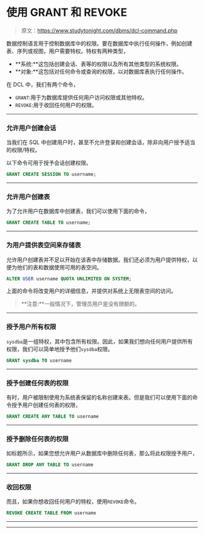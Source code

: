 # 使用 GRANT 和 REVOKE

> 原文：<https://www.studytonight.com/dbms/dcl-command.php>

数据控制语言用于控制数据库中的权限。要在数据库中执行任何操作，例如创建表、序列或视图，用户需要特权。特权有两种类型，

*   **系统:**这包括创建会话、表等的权限以及所有其他类型的系统权限。
*   **对象:**这包括对任何命令或查询的权限，以对数据库表执行任何操作。

在 DCL 中，我们有两个命令，

*   `GRANT`:用于为数据库提供任何用户访问权限或其他特权。
*   `REVOKE`:用于收回任何用户的权限。

* * *

### 允许用户创建会话

当我们在 SQL 中创建用户时，甚至不允许登录和创建会话，除非向用户授予适当的权限/特权。

以下命令可用于授予会话创建权限。

```sql
GRANT CREATE SESSION TO username;
```

* * *

### 允许用户创建表

为了允许用户在数据库中创建表，我们可以使用下面的命令，

```sql
GRANT CREATE TABLE TO username;
```

* * *

### 为用户提供表空间来存储表

允许用户创建表并不足以开始在该表中存储数据。我们还必须为用户提供特权，以便为他们的表和数据使用可用的表空间。

```sql
ALTER USER username QUOTA UNLIMITED ON SYSTEM;
```

上面的命令将改变用户的详细信息，并提供对系统上无限表空间的访问。

> **注意:**一般情况下，管理员用户是没有限额的。

* * *

### 授予用户所有权限

`sysdba`是一组特权，其中包含所有权限。因此，如果我们想向任何用户提供所有权限，我们可以简单地授予他们`sysdba`权限。

```sql
GRANT sysdba TO username
```

* * *

### 授予创建任何表的权限

有时，用户被限制使用为系统表保留的名称创建来表。但是我们可以使用下面的命令授予用户创建任何表的权限，

```sql
GRANT CREATE ANY TABLE TO username
```

* * *

### 授予删除任何表的权限

如标题所示，如果您想允许用户从数据库中删除任何表，那么将此权限授予用户，

```sql
GRANT DROP ANY TABLE TO username
```

* * *

### 收回权限

而且，如果你想收回任何用户的特权，使用`REVOKE`命令。

```sql
REVOKE CREATE TABLE FROM username
```

* * *

* * *